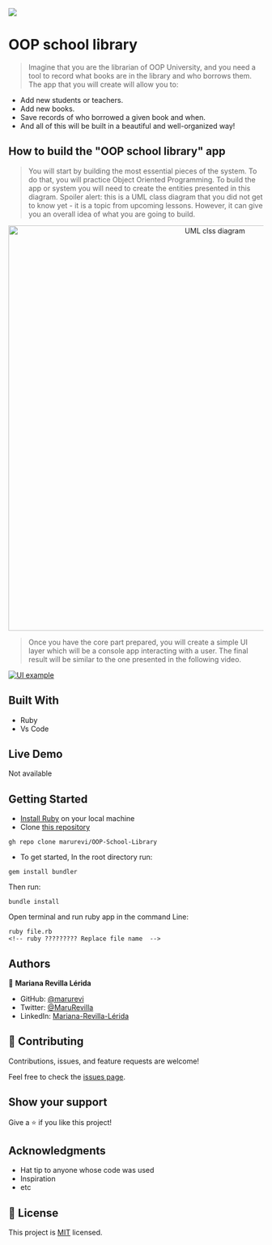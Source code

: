 ![](https://img.shields.io/badge/Microverse-blueviolet)

# OOP school library

> Imagine that you are the librarian of OOP University, and you need a tool to record what books are in the library and who borrows them. The app that you will create will allow you to:

- Add new students or teachers.
- Add new books.
- Save records of who borrowed a given book and when.
- And all of this will be built in a beautiful and well-organized way!

## How to build the "OOP school library" app
> You will start by building the most essential pieces of the system. To do that, you will practice Object Oriented Programming. To build the app or system you will need to create the entities presented in this diagram. Spoiler alert: this is a UML class diagram that you did not get to know yet - it is a topic from upcoming lessons. However, it can give you an overall idea of what you are going to build.

<p align="center">
  <img src="https://raw.githubusercontent.com/microverseinc/curriculum-ruby/main/oop/images/uml_class_diagram.png?token=GHSAT0AAAAAABQBCGV5A23LMKCG3SDRDRACYWVYIGQ" alt="UML clss diagram" width="800px" />
</p>

> Once you have the core part prepared, you will create a simple UI layer which will be a console app interacting with a user. The final result will be similar to the one presented in the following video.

[![UI example](https://img.youtube.com/vi/vkkgrhD6aXQ/0.jpg)](https://www.youtube.com/watch?v=vkkgrhD6aXQ)

## Built With

- Ruby
- Vs Code

## Live Demo

Not available
<!-- [Live Demo Link](https://livedemo.com) -->

## Getting Started

- [Install Ruby](https://www.ruby-lang.org/en/documentation/installation/) on your local machine
- Clone [this repository](https://github.com/marurevi/OOP-School-Library.git)

```
gh repo clone marurevi/OOP-School-Library
```
- To get started, In the root directory run:

```
gem install bundler
```

Then run:

```
bundle install
```

Open terminal and run ruby app in the command Line:

```
ruby file.rb
<!-- ruby ????????? Replace file name  -->
```


## Authors

👤 **Mariana Revilla Lérida**

- GitHub: [@marurevi](https://github.com/marurevi)
- Twitter: [@MaruRevilla](https://twitter.com/MaruRevilla)
- LinkedIn: [Mariana-Revilla-Lérida](https://linkedin.com/in/mariana-revilla-l%C3%A9rida-a12aba143)

## 🤝 Contributing

Contributions, issues, and feature requests are welcome!

Feel free to check the [issues page](../../issues/).

## Show your support

Give a ⭐️ if you like this project!

## Acknowledgments

- Hat tip to anyone whose code was used
- Inspiration
- etc

## 📝 License

This project is [MIT](./MIT.md) licensed.
